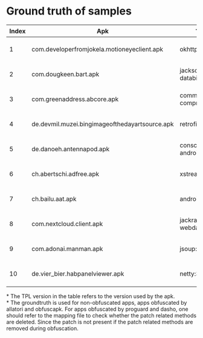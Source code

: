 # Ground truth of samples
| **Index** | **Apk** | **TPL**<sup>*</sup> | **CVE** | **IsPatched** |  
|---|---|---|---|---|
| 1 | com.developerfromjokela.motioneyeclient.apk | okhttp:4.8.1 | CVE-2021-0341 | False  |  
| 2 | com.dougkeen.bart.apk | jackson-databind:2.6.1 | CVE-2019-14893 | False  |  
| 3 | com.greenaddress.abcore.apk | commons-compress:1.19 | CVE-2018-1324 | True  |  
| 4 | de.devmil.muzei.bingimageofthedayartsource.apk | retrofit:2.5.0 | CVE-2018-1000850 | True  | 
| 5 | de.danoeh.antennapod.apk | conscrypt-android:2.4.0 | CVE-2017-13309 | True  |  
| 6 | ch.abertschi.adfree.apk | xstream:1.4.7 | CVE-2017-7957 | False  |  
| 7 | ch.bailu.aat.apk | androidsvg:1.4 | CVE-2017-1000498 | True  |  
| 8 | com.nextcloud.client.apk | jackrabbit-webdav:2.13.1 | CVE-2016-6801 | False  |  
| 9 | com.adonai.manman.apk | jsoup:1.12.1 | CVE-2015-6748 | True  |  
| 10 | de.vier_bier.habpanelviewer.apk | netty:3.6.5.Final | CVE-2014-3488 | False |  

\* The TPL version in the table refers to the version used by the apk.  
\* The groundtruth is used for non-obfuscated apps, apps obfuscated by allatori and obfuscapk. For apps obfuscated by proguard and dasho, one should refer to the mapping file to check whether the patch related methods are deleted. Since the patch is not present if the patch related methods are removed during obfuscation.

